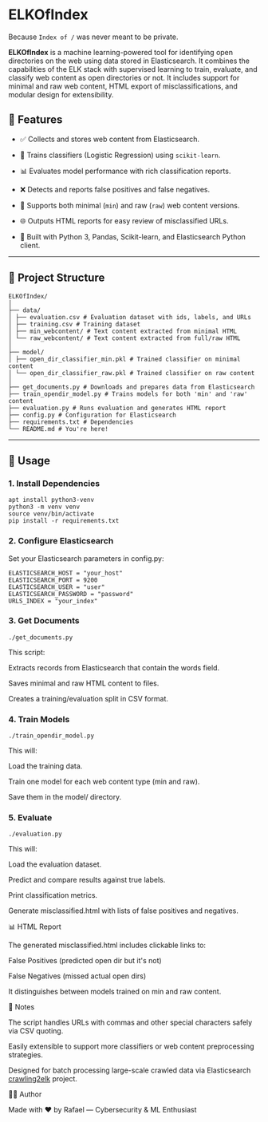 # ELKOfIndex

Because `Index of /` was never meant to be private.

**ELKOfIndex** is a machine learning-powered tool for identifying open directories on the web using data stored in Elasticsearch. It combines the capabilities of the ELK stack with supervised learning to train, evaluate, and classify web content as open directories or not. It includes support for minimal and raw web content, HTML export of misclassifications, and modular design for extensibility.

## 🔧 Features


- ✅ Collects and stores web content from Elasticsearch.
  
- 🧠 Trains classifiers (Logistic Regression) using `scikit-learn`.
  
- 📊 Evaluates model performance with rich classification reports.
  
- ❌ Detects and reports false positives and false negatives.
  
- 📁 Supports both minimal (`min`) and raw (`raw`) web content versions.
  
- 🌐 Outputs HTML reports for easy review of misclassified URLs.
  
- 🐍 Built with Python 3, Pandas, Scikit-learn, and Elasticsearch Python client.
  

---

## 📁 Project Structure


```
ELKOfIndex/
│
├── data/
│ ├── evaluation.csv # Evaluation dataset with ids, labels, and URLs
│ ├── training.csv # Training dataset
│ ├── min_webcontent/ # Text content extracted from minimal HTML
│ └── raw_webcontent/ # Text content extracted from full/raw HTML
│
├── model/
│ ├── open_dir_classifier_min.pkl # Trained classifier on minimal content
│ └── open_dir_classifier_raw.pkl # Trained classifier on raw content
│
├── get_documents.py # Downloads and prepares data from Elasticsearch
├── train_opendir_model.py # Trains models for both 'min' and 'raw' content
├── evaluation.py # Runs evaluation and generates HTML report
├── config.py # Configuration for Elasticsearch
├── requirements.txt # Dependencies
└── README.md # You're here!
```

---

## 🚀 Usage

### 1. Install Dependencies

```
apt install python3-venv
python3 -m venv venv
source venv/bin/activate
pip install -r requirements.txt
```

### 2. Configure Elasticsearch

Set your Elasticsearch parameters in config.py:

```
ELASTICSEARCH_HOST = "your_host"
ELASTICSEARCH_PORT = 9200
ELASTICSEARCH_USER = "user"
ELASTICSEARCH_PASSWORD = "password"
URLS_INDEX = "your_index"
```

### 3. Get Documents

```
./get_documents.py
```

This script:

Extracts records from Elasticsearch that contain the words field.

Saves minimal and raw HTML content to files.

Creates a training/evaluation split in CSV format.


### 4. Train Models

```
./train_opendir_model.py
```

This will:

Load the training data.

Train one model for each web content type (min and raw).

Save them in the model/ directory.

### 5. Evaluate

```
./evaluation.py
```

This will:

Load the evaluation dataset.

Predict and compare results against true labels.

Print classification metrics.

Generate misclassified.html with lists of false positives and negatives.



📊 HTML Report


The generated misclassified.html includes clickable links to:

False Positives (predicted open dir but it's not)

False Negatives (missed actual open dirs)

It distinguishes between models trained on min and raw content.



📌 Notes


The script handles URLs with commas and other special characters safely via CSV quoting.

Easily extensible to support more classifiers or web content preprocessing strategies.

Designed for batch processing large-scale crawled data via Elasticsearch [crawling2elk](https://github.com/rggassner/crawling2elk) project.



👨‍💻 Author


Made with ❤️ by Rafael — Cybersecurity & ML Enthusiast

